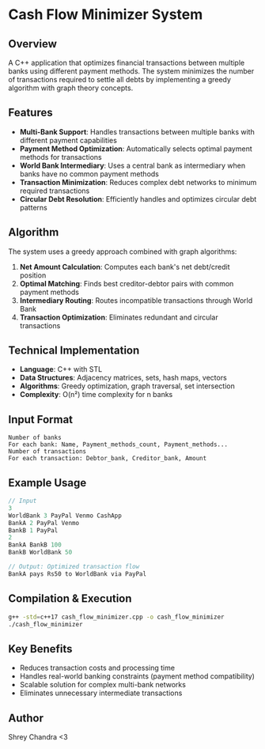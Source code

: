 # Cash Flow Minimizer System

## Overview
A C++ application that optimizes financial transactions between multiple banks using different payment methods. The system minimizes the number of transactions required to settle all debts by implementing a greedy algorithm with graph theory concepts.

## Features
- **Multi-Bank Support**: Handles transactions between multiple banks with different payment capabilities
- **Payment Method Optimization**: Automatically selects optimal payment methods for transactions
- **World Bank Intermediary**: Uses a central bank as intermediary when banks have no common payment methods
- **Transaction Minimization**: Reduces complex debt networks to minimum required transactions
- **Circular Debt Resolution**: Efficiently handles and optimizes circular debt patterns

## Algorithm
The system uses a greedy approach combined with graph algorithms:
1. **Net Amount Calculation**: Computes each bank's net debt/credit position
2. **Optimal Matching**: Finds best creditor-debtor pairs with common payment methods
3. **Intermediary Routing**: Routes incompatible transactions through World Bank
4. **Transaction Optimization**: Eliminates redundant and circular transactions

## Technical Implementation
- **Language**: C++ with STL
- **Data Structures**: Adjacency matrices, sets, hash maps, vectors
- **Algorithms**: Greedy optimization, graph traversal, set intersection
- **Complexity**: O(n²) time complexity for n banks

## Input Format
```
Number of banks
For each bank: Name, Payment_methods_count, Payment_methods...
Number of transactions
For each transaction: Debtor_bank, Creditor_bank, Amount
```

## Example Usage
```cpp
// Input
3
WorldBank 3 PayPal Venmo CashApp
BankA 2 PayPal Venmo  
BankB 1 PayPal
2
BankA BankB 100
BankB WorldBank 50

// Output: Optimized transaction flow
BankA pays Rs50 to WorldBank via PayPal
```

## Compilation & Execution
```bash
g++ -std=c++17 cash_flow_minimizer.cpp -o cash_flow_minimizer
./cash_flow_minimizer
```

## Key Benefits
- Reduces transaction costs and processing time
- Handles real-world banking constraints (payment method compatibility)
- Scalable solution for complex multi-bank networks
- Eliminates unnecessary intermediate transactions



## Author
Shrey Chandra
<3